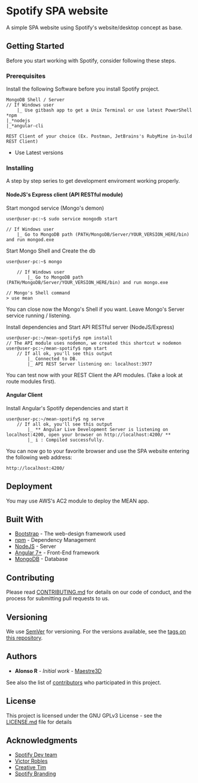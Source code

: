 # Spotify SPA website

A simple SPA website using Spotify's website/desktop concept as base.

## Getting Started

Before you start working with Spotify, consider following these steps.

### Prerequisites

Install the following Software before you install Spotify project.

```
MongoDB Shell / Server
// If Windows user
    |_ Use gitbash app to get a Unix Terminal or use latest PowerShell
*npm
|_*nodejs
|_*angular-cli

REST Client of your choice (Ex. Postman, JetBrains's RubyMine in-build REST Client)
```
* Use Latest versions

### Installing

A step by step series to get development enviroment working properly.

#### NodeJS's Express client (API RESTful module)

Start mongod service (Mongo's demon)

```
user@user-pc:~$ sudo service mongodb start

// If Windows user
    |_ Go to MongoDB path (PATH/MongoDB/Server/YOUR_VERSION_HERE/bin) and run mongod.exe

```

Start Mongo Shell and Create the db

```
user@user-pc:~$ mongo

    // If Windows user
        |_ Go to MongoDB path (PATH/MongoDB/Server/YOUR_VERSION_HERE/bin) and run mongo.exe

// Mongo's Shell command    
> use mean

```
You can close now the Mongo's Shell if you want.
Leave Mongo's Server service running / listening.

Install dependencies and Start API RESTful server (NodeJS/Express)

```
user@user-pc:~/mean-spotify$ npm install
// The API module uses nodemon, we created this shortcut w nodemon
user@user-pc:~/mean-spotify$ npm start
    // If all ok, you'll see this output
        |_ Connected to DB.
        |_ API REST Server listening on: localhost:3977

```

You can test now with your REST Client the API modules. (Take a look at route modules first).

#### Angular Client

Install Angular's Spotify dependencies and start it

```
user@user-pc:~/mean-spotify$ ng serve
    // If all ok, you'll see this output
        |_ ** Angular Live Development Server is listening on localhost:4200, open your browser on http://localhost:4200/ **
        |_ i : Compiled successfully.

```

You can now go to your favorite browser and use the SPA website entering the following web address:
```
http://localhost:4200/
```

## Deployment

You may use AWS's AC2 module to deploy the MEAN app.

## Built With

* [Bootstrap](https://getbootstrap.com/) - The web-design framework used
* [npm](https://www.npmjs.com/) - Dependency Management
* [NodeJS](https://nodejs.org/en/) - Server
* [Angular 7+](https://angular.io/) - Front-End framework
* [MongoDB](https://www.mongodb.com/download-center/community?jmp=nav) - Database

## Contributing

Please read [CONTRIBUTING.md](https://gitlab.com/maestre3d/spotify-mean/blob/master/CONTRIBUTING.md) for details on our code of conduct, and the process for submitting pull requests to us.

## Versioning

We use [SemVer](http://semver.org/) for versioning. For the versions available, see the [tags on this repository](https://github.com/your/project/tags). 

## Authors

* **Alonso R** - *Initial work* - [Maestre3D](https://gitlab.com/maestre3d)

See also the list of [contributors](https://gitlab.com/maestre3d/spotify-mean/graphs/master) who participated in this project.

## License

This project is licensed under the GNU GPLv3 License - see the [LICENSE.md](https://gitlab.com/maestre3d/spotify-mean/blob/master/LICENSE) file for details

## Acknowledgments

* [Spotify Dev team](https://developer.spotify.com/documentation/)
* [Victor Robles](https://victorroblesweb.es/)
* [Creative Tim](https://www.creative-tim.com/)
* [Spotify Branding](https://developer.spotify.com/branding-guidelines/)
